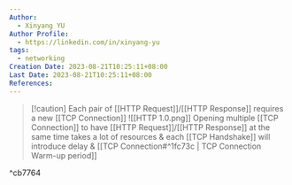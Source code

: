 ```yaml
---
Author:
  - Xinyang YU
Author Profile:
  - https://linkedin.com/in/xinyang-yu
tags:
  - networking
Creation Date: 2023-08-21T10:25:11+08:00
Last Date: 2023-08-21T10:25:11+08:00
References:
---
```

>[!caution] Each pair of [[HTTP Request]]/[[HTTP Response]] requires a new [[TCP Connection]]
>![[HTTP 1.0.png]]
>Opening multiple [[TCP Connection]] to have [[HTTP Request]]/[[HTTP Response]] at the same time takes a lot of resources & each [[TCP Handshake]] will introduce delay & [[TCP Connection#^1fc73c | TCP Connection Warm-up period]]

^cb7764